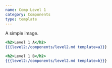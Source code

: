 ```yaml
---
name: Comp Level 1
category: Components
type: template
---
```


A simple image.

```a.html
<h2>Level 1 A</h2>
{{{level2:/components/level2.md template=a}}}
```

```b.html
<h2>Level 1 B</h2>
{{{level2:/components/level2.md template=b}}}
```
